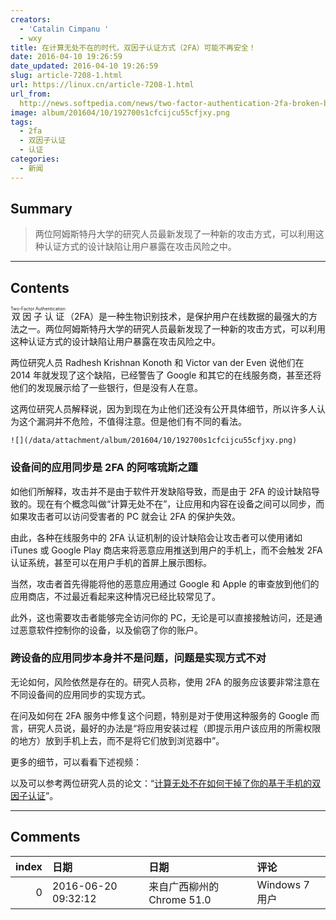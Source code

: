 ```yaml
---
creators:
  - 'Catalin Cimpanu '
  - wxy
title: 在计算无处不在的时代，双因子认证方式（2FA）可能不再安全！
date: 2016-04-10 19:26:59
date_updated: 2016-04-10 19:26:59
slug: article-7208-1.html
url: https://linux.cn/article-7208-1.html
url_from: 
  http://news.softpedia.com/news/two-factor-authentication-2fa-broken-by-new-simple-attack-502756.shtml
image: album/201604/10/192700s1cfcijcu55cfjxy.png
tags:
  - 2fa
  - 双因子认证
  - 认证
categories:
  - 新闻
---
```


## Summary

> 两位阿姆斯特丹大学的研究人员最新发现了一种新的攻击方式，可以利用这种认证方式的设计缺陷让用户暴露在攻击风险之中。

***

<!-- more -->

## Contents

<ruby> 双因子认证 <rp>  （ </rp> <rt>  Two-Factor Authentication </rt> <rp>  ） </rp></ruby>（2FA）是一种生物识别技术，是保护用户在线数据的最强大的方法之一。两位阿姆斯特丹大学的研究人员最新发现了一种新的攻击方式，可以利用这种认证方式的设计缺陷让用户暴露在攻击风险之中。

两位研究人员 Radhesh Krishnan Konoth 和 Victor van der Even 说他们在 2014 年就发现了这个缺陷，已经警告了 Google 和其它的在线服务商，甚至还将他们的发现展示给了一些银行，但是没有人在意。

这两位研究人员解释说，因为到现在为止他们还没有公开具体细节，所以许多人认为这个漏洞并不危险，不值得注意。但是他们有不同的看法。

`![](/data/attachment/album/201604/10/192700s1cfcijcu55cfjxy.png)`

### 设备间的应用同步是 2FA 的阿喀琉斯之踵

如他们所解释，攻击并不是由于软件开发缺陷导致，而是由于 2FA 的设计缺陷导致的。现在有个概念叫做“计算无处不在”，让应用和内容在设备之间可以同步，而如果攻击者可以访问受害者的 PC 就会让 2FA 的保护失效。

由此，各种在线服务中的 2FA 认证机制的设计缺陷会让攻击者可以使用诸如 iTunes 或 Google Play 商店来将恶意应用推送到用户的手机上，而不会触发 2FA 认证系统，甚至可以在用户手机的首屏上展示图标。

当然，攻击者首先得能将他的恶意应用通过 Google 和 Apple 的审查放到他们的应用商店，不过最近看起来这种情况已经比较常见了。

此外，这也需要攻击者能够完全访问你的 PC，无论是可以直接接触访问，还是通过恶意软件控制你的设备，以及偷窃了你的账户。

### 跨设备的应用同步本身并不是问题，问题是实现方式不对

无论如何，风险依然是存在的。研究人员称，使用 2FA 的服务应该要非常注意在不同设备间的应用同步的实现方式。

在问及如何在 2FA 服务中修复这个问题，特别是对于使用这种服务的 Google 而言，研究人员说，最好的办法是“将应用安装过程（即提示用户该应用的所需权限的地方）放到手机上去，而不是将它们放到浏览器中”。

更多的细节，可以看看下述视频：

以及可以参考两位研究人员的论文：“[计算无处不在如何干掉了你的基于手机的双因子认证](http://fc16.ifca.ai/preproceedings/24_Konoth.pdf)”。

***

## Comments

|   index | 日期                | 日期                                      | 评论                                          |
|--------:|:--------------------|:------------------------------------------|:----------------------------------------------|
|       0 | 2016-06-20 09:32:12 | 来自广西柳州的 Chrome 51.0|Windows 7 用户 | aliyun aws 美橙都判定了google's authenticator |
